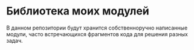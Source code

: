 # Библиотека моих модулей

В данном репозитории будут хранится собственноручно написанные модули, часто встречающихся фрагментов кода для решения разных задач.
